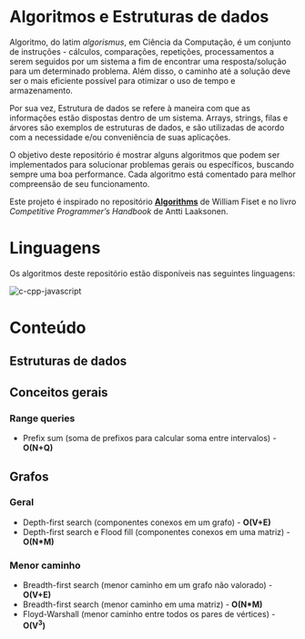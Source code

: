 # Algoritmos e Estruturas de dados

Algoritmo, do latim _algorismus_, em Ciência da Computação, é um conjunto de instruções - cálculos, comparações, repetições, processamentos a serem seguidos por um sistema a fim de encontrar uma resposta/solução para um determinado problema. Além disso, o caminho até a solução deve ser o mais eficiente possível para otimizar o uso de tempo e armazenamento.

Por sua vez, Estrutura de dados se refere à maneira com que as informações estão dispostas dentro de um sistema. Arrays, strings, filas e árvores são exemplos de estruturas de dados, e são utilizadas de acordo com a necessidade e/ou conveniência de suas aplicações.

O objetivo deste repositório é mostrar alguns algoritmos que podem ser implementados para solucionar problemas gerais ou específicos, buscando sempre uma boa performance. Cada algoritmo está comentado para melhor compreensão de seu funcionamento.

Este projeto é inspirado no repositório <a href="https://github.com/williamfiset/Algorithms">**Algorithms**</a> de William Fiset e no livro _Competitive Programmer’s Handbook_ de Antti Laaksonen.

# Linguagens

Os algoritmos deste repositório estão disponíveis nas seguintes linguagens:

<img src="https://skillicons.dev/icons?i=c,cpp,js" alt="c-cpp-javascript">

# Conteúdo

## Estruturas de dados

## Conceitos gerais

### Range queries

- Prefix sum (soma de prefixos para calcular soma entre intervalos) - **O(N+Q)** 

## Grafos

### Geral

- Depth-first search (componentes conexos em um grafo) - **O(V+E)**
- Depth-first search e Flood fill (componentes conexos em uma matriz) - **O(N*M)**

### Menor caminho

- Breadth-first search (menor caminho em um grafo não valorado) - **O(V+E)**
- Breadth-first search (menor caminho em uma matriz) - **O(N*M)**
- Floyd-Warshall (menor caminho entre todos os pares de vértices) - **O(V<sup>3</sup>)**
